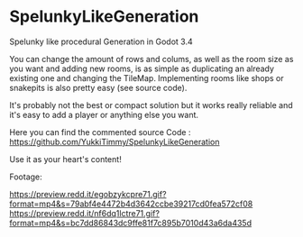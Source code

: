 # SpelunkyLikeGeneration
Spelunky like procedural Generation in Godot 3.4

You can change the amount of rows and colums, as well as the room size as you want and adding new rooms, is as simple as duplicating an already existing one and changing the TileMap. Implementing rooms like shops or snakepits is also pretty easy (see source code).

It's probably not the best or compact solution but it works really reliable and it's easy to add a player or anything else you want.

Here you can find the commented source Code : https://github.com/YukkiTimmy/SpelunkyLikeGeneration

Use it as your heart's content!

Footage:

https://preview.redd.it/egobzykcpre71.gif?format=mp4&s=79abf4e4472b4d3642ccbe39217cd0fea572cf08
https://preview.redd.it/nf6dq1lctre71.gif?format=mp4&s=bc7dd86843dc9ffe81f7c895b7010d43a6da435d

